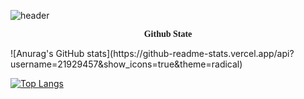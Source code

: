 ![header](https://capsule-render.vercel.app/api?type=waving&color=FFC0CB&height=300&section=header&text=Roopy%20Github&fontSize=90)

<p class="tit" style="font-family: 'Romanesco', cursive; text-align: center;"><b>Github State</b></p>
![Anurag's GitHub stats](https://github-readme-stats.vercel.app/api?username=21929457&show_icons=true&theme=radical)

[![Top Langs](https://github-readme-stats.vercel.app/api/top-langs/?username=21929457&layout=pie)](https://github.com/anuraghazra/github-readme-stats)

